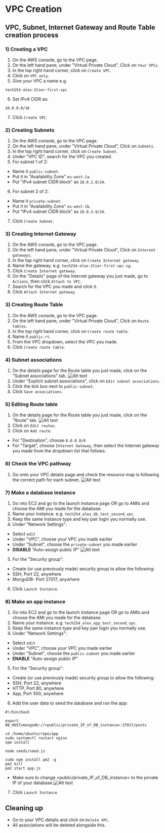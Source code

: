 # VPC Creation

## VPC, Subnet, Internet Gateway and Route Table creation process

### 1) Creating a VPC

1) On the AWS console, go to the VPC page.
2) On the left hand pane, under "Virtual Private Cloud", Click on `Your VPCs`.
3) In the top right hand corner, click on `Create VPC`.
4) Click on `VPC only`.
5) Give your VPC a name e.g.
````
tech254-alex-2tier-first-vpc
````
6) Set IPv4 CIDR as:
````
10.0.0.0/16
````
7) Click `Create VPC`.

### 2) Creating Subnets

1) On the AWS console, go to the VPC page.
2) On the left hand pane, under "Virtual Private Cloud", Click on `Subnets`.
3) In the top right hand corner, click on `Create Subnet`.
4) Under "VPC ID", search for the VPC you created.
5) For subnet 1 of 2: 
- Name it `public-subnet`.
- Put it in "Availability Zone" `eu-west-1a`.
- Put "IPv4 subnet CIDR block" as `10.0.2.0/24`.
6) For subnet 2 of 2: 
- Name it `private-subnet`.
- Put it in "Availability Zone" `eu-west-1b`.
- Put "IPv4 subnet CIDR block" as `10.0.3.0/24`.
7) Click `Create Subnet`.

### 3) Creating Internet Gateway

1) On the AWS console, go to the VPC page.
2) On the left hand pane, under "Virtual Private Cloud", Click on `Internet gateways`.
3) In the top right hand corner, click on `Create Internet gateway`.
4) Name the gateway. e.g. `tech254-alex-2tier-first-vpc-ig`.
5) Click `Create Internet gateway`.
6) On the "Details" page of the Internet gateway you just made, go to `Actions`, then click `Attach to VPC`.
7) Search for the VPC you made and click it.
8) Click `Attach Internet gateway`.

### 3) Creating Route Table

1) On the AWS console, go to the VPC page.
2) On the left hand pane, under "Virtual Private Cloud", Click on `Route tables`.
3) In the top right hand corner, click on `Create route table`.
4) Name it `public-rt`.
5) From the VPC dropdown, select the VPC you made.
6) Click `Create route table`.

### 4) Subnet associations

1) On the details page for the Route table you just made, click on the "Subnet associations" tab.
![Alt text](<../images/route table details.jpg>)
2) Under "Explicit subnet associations", click on `Edit subnet associations`.
3) Click the tick box next to `public-subnet`.
4) Click `Save associations`.

### 5) Editing Route table

1) On the details page for the Route table you just made, click on the "Route" tab.
![Alt text](<../images/Screenshot 2023-10-10 092041.jpg>)
2) Click on `Edit routes`.
3) Click on `Add route`:
- For "Destination", choose `0.0.0.0/0`
- For "Target", choose `Internet Gateway`, then select the Internet gateway you made from the dropdown list that follows.

### 6) Check the VPC pathway

1) Go onto your VPC details page and check the resource map is following the correct path for each subnet.
![Alt text](<../images/Screenshot 2023-10-10 092826.jpg>)

### 7) Make a database instance

1) Go into EC2 and go to the launch instance page OR go to AMIs and choose the AMI you made for the database.
2) Name your instance. e.g. `tech254_alex_db_test_second_vpc`.
3) Keep the same instance type and key pair login you normally use.
4) Under "Network Settings":
- Select `edit`
- Under "VPC", choose your VPC you made earlier
- Under "Subnet", choose the `private-subnet` you made earlier
- **DISABLE** "Auto-assign public IP"
![Alt text](<../images/network settings db instance.jpg>)
5) For the "Security group":
- Create (or use previously made) security group to allow the following:
- SSH, Port 22, anywhere
- MongoDB- Port 27017, anywhere
6) Click `Launch Instance`.

### 8) Make an app instance

1) Go into EC2 and go to the launch instance page OR go to AMIs and choose the AMI you made for the database.
2) Name your instance. e.g. `tech254_alex_app_test_second_vpc`.
3) Keep the same instance type and key pair login you normally use.
4) Under "Network Settings":
- Select `edit`
- Under "VPC", choose your VPC you made earlier
- Under "Subnet", choose the `public-subnet` you made earlier
- **ENABLE** "Auto-assign public IP"
5) For the "Security group":
- Create (or use previously made) security group to allow the following:
- SSH, Port 22, anywhere
- HTTP, Port 80, anywhere
- App, Port 300, anywhere
6) Add the user data to seed the database and run the app:
````
#!/bin/bash

export DB_HOST=mongodb://<public/private_IP_of_DB_instance>:27017/posts

cd /home/ubuntu/repo/app
sudo systemctl restart nginx
npm install

node seeds/seed.js

sudo npm install pm2 -g
pm2 kill
pm2 start app.js
````
- Make sure to change <public/private_IP_of_DB_instance> to the private IP of your database
![Alt text](<../images/app user data.jpg>)
7) Click `Launch Instance`.

## Cleaning up

- Go to your VPC details and click on `Delete VPC`.
- All associations will be deleted alongside this.